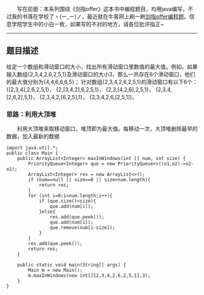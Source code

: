 &emsp;&emsp;写在前面：本系列围绕《剑指offer》这本书中编程题目，均用java编写，不过我的书落在学校了ヽ(ー_ー)ノ，最近就在牛客网上刷一刷[剑指offer编程题](https://www.nowcoder.com/ta/coding-interviews)。信息学院学生中的小白一枚，如果写的不对的地方，请各位批评指正~
___
## 题目描述
给定一个数组和滑动窗口的大小，找出所有滑动窗口里数值的最大值。例如，如果输入数组{2,3,4,2,6,2,5,1}及滑动窗口的大小3，那么一共存在6个滑动窗口，他们的最大值分别为{4,4,6,6,6,5}； 针对数组{2,3,4,2,6,2,5,1}的滑动窗口有以下6个： {[2,3,4],2,6,2,5,1}， {2,[3,4,2],6,2,5,1}， {2,3,[4,2,6],2,5,1}， {2,3,4,[2,6,2],5,1}， {2,3,4,2,[6,2,5],1}， {2,3,4,2,6,[2,5,1]}。
### 思路：利用大顶堆
&emsp;&emsp;利用大顶堆来取移动窗口，堆顶即为最大值。每移动一次，大顶堆删除最早的数据，加入最新的数据

```
import java.util.*;
public class Main {
    public ArrayList<Integer> maxInWindows(int [] num, int size) {
        PriorityQueue<Integer> que = new PriorityQueue<>((o1,o2)->o2-o1);
        ArrayList<Integer> res = new ArrayList<>();
        if (num==null || size==0 || size>num.length){
            return res;
        }
        for (int i=0;i<num.length;i++){
            if (que.size()<size){
                que.add(num[i]);
            }else{
                res.add(que.peek());
                que.add(num[i]);
                que.remove(num[i-size]);
            }
        }
        res.add(que.peek());
        return res;
    }

    public static void main(String[] args) {
        Main m = new Main();
        m.maxInWindows(new int[]{2,3,4,2,6,2,5,1},3);
    }
}
```